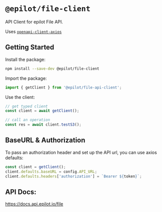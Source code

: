 # `@epilot/file-client`

API Client for epilot File API.

Uses [`openapi-client-axios`](https://github.com/anttiviljami/openapi-client-axios)

## Getting Started

Install the package:

```bash
npm install --save-dev @epilot/file-client
```

Import the package:

```typescript
import { getClient } from '@epilot/file-api-client';
```

Use the client:
```typescript
// get typed client
const client = await getClient();

// call an operation
const res = await client.testS3();
```

## BaseURL & Authorization

To pass an authorization header and set up the API url, you can use axios
defaults:

```typescript
const client = getClient();
client.defaults.baseURL = config.API_URL;
client.defaults.headers['authorization'] = `Bearer ${token}`;
```

## API Docs:

https://docs.api.epilot.io/file
